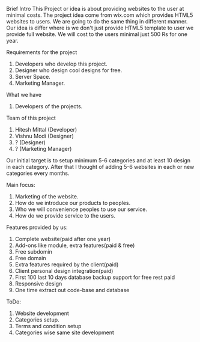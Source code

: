 Brief Intro
 This Project or idea is about providing websites to the user at minimal costs. The project idea come from wix.com which provides HTML5 websites to users.
We are going to do the same thing in different manner. Our idea is differ where is we don't just provide HTML5 template to user we provide full website.
We will cost to the users minimal just 500 Rs for one year. 

Requirements for the project
1. Developers who develop this project.
2. Designer who design cool designs for free.
3. Server Space.
4. Marketing Manager.

What we have
1. Developers of the projects.

Team of this project

1. Hitesh Mittal (Developer)
2. Vishnu Modi (Designer)
3. ? (Designer)
4. ? (Marketing Manager)

Our initial target is to setup minimum 5-6 categories and at least 10 design in each category. After that I thought of adding 5-6 websites in each or new categories every months.

Main focus: 
1. Marketing of the website.
2. How do we introduce our products to peoples.
3. Who we will convenience peoples to use our service.
4. How do we provide service to the users.

Features provided by us:
1. Complete website(paid after one year)
2. Add-ons like module, extra features(paid & free)
3. Free subdomin
4. Free domain
5. Extra features required by the client(paid)
6. Client personal design integration(paid)
7. First 100 last 10 days database backup support for free rest paid
8. Responsive design
9. One time extract out code-base and database

ToDo:
1. Website development
2. Categories setup.
3. Terms and condition setup
4. Categories wise same site development 